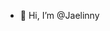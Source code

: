 - 👋 Hi, I’m @Jaelinny

<!---
Jaelinny/Jaelinny is a ✨ special ✨ repository because its `README.md` (this file) appears on your GitHub profile.
You can click the Preview link to take a look at your changes.
--->
